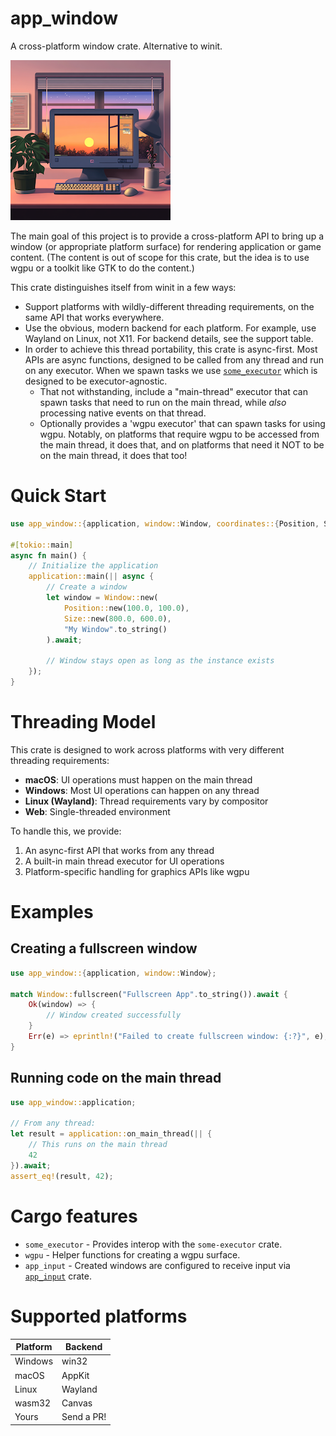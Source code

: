 # app_window

A cross-platform window crate.  Alternative to winit.

![logo](art/logo.png)

The main goal of this project is to provide a cross-platform API to bring up a window (or appropriate
platform surface) for rendering application or game content.  (The content is out of scope for
this crate, but the idea is to use wgpu or a toolkit like GTK to do the content.)

This crate distinguishes itself from winit in a few ways:
* Support platforms with wildly-different threading requirements, on the same API that works everywhere.
* Use the obvious, modern backend for each platform.  For example, use Wayland on Linux, not X11.  For backend details, see the support table.
* In order to achieve this thread portability, this crate is async-first.  Most APIs are async functions, designed to be called from any thread and
  run on any executor.  When we spawn tasks we use [`some_executor`](https://sealedabstract.com/code/some_executor) which is designed to be executor-agnostic.
    * That not withstanding, include a "main-thread" executor that can spawn tasks that need to run on the main thread, while *also* processing native events on that thread.
    * Optionally provides a 'wgpu executor' that can spawn tasks for using wgpu.  Notably, on platforms that require wgpu to be accessed from the main thread,
      it does that, and on platforms that need it NOT to be on the main thread, it does that too!

# Quick Start

```rust
use app_window::{application, window::Window, coordinates::{Position, Size}};

#[tokio::main]
async fn main() {
    // Initialize the application
    application::main(|| async {
        // Create a window
        let window = Window::new(
            Position::new(100.0, 100.0),
            Size::new(800.0, 600.0),
            "My Window".to_string()
        ).await;

        // Window stays open as long as the instance exists
    });
}
```

# Threading Model

This crate is designed to work across platforms with very different threading requirements:

- **macOS**: UI operations must happen on the main thread
- **Windows**: Most UI operations can happen on any thread
- **Linux (Wayland)**: Thread requirements vary by compositor
- **Web**: Single-threaded environment

To handle this, we provide:
1. An async-first API that works from any thread
2. A built-in main thread executor for UI operations
3. Platform-specific handling for graphics APIs like wgpu

# Examples

## Creating a fullscreen window

```rust
use app_window::{application, window::Window};

match Window::fullscreen("Fullscreen App".to_string()).await {
    Ok(window) => {
        // Window created successfully
    }
    Err(e) => eprintln!("Failed to create fullscreen window: {:?}", e),
}
```

## Running code on the main thread

```rust
use app_window::application;

// From any thread:
let result = application::on_main_thread(|| {
    // This runs on the main thread
    42
}).await;
assert_eq!(result, 42);
```


# Cargo features
* `some_executor` - Provides interop with the `some-executor` crate.
* `wgpu` - Helper functions for creating a wgpu surface.
* `app_input` - Created windows are configured to receive input via [`app_input`](https://sealedabstract.com/code/app_input) crate.

# Supported platforms
| Platform | Backend                  |
|----------|--------------------------|
| Windows  | win32                   |
| macOS    | AppKit                   |
| Linux    | Wayland                 |
| wasm32   | Canvas                  |
| Yours    | Send a PR!               |